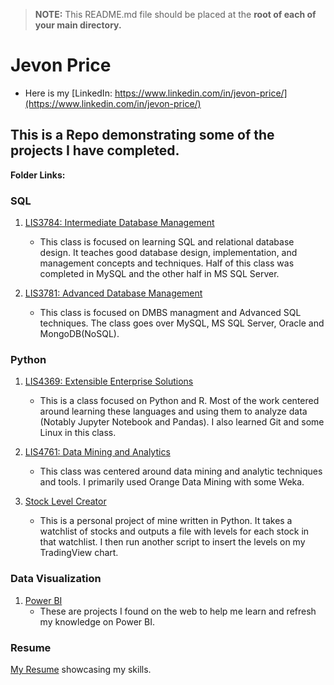 > **NOTE:** This README.md file should be placed at the **root of each of your main directory.**

# Jevon Price
* Here is my [LinkedIn: https://www.linkedin.com/in/jevon-price/](https://www.linkedin.com/in/jevon-price/)

## This is a Repo demonstrating some of the projects I have completed.

**Folder Links:**
### SQL
1. [LIS3784: Intermediate Database Management](intermediate_database_management)
    - This class is focused on learning SQL and relational database design. It teaches good database design, implementation, and management concepts and techniques. Half of this class was completed in MySQL and the other half in MS SQL Server.

2. [LIS3781: Advanced Database Management](advanced_database_management)
    - This class is focused on DMBS managment and Advanced SQL techniques. The class goes over MySQL, MS SQL Server, Oracle and MongoDB(NoSQL).

### Python
1. [LIS4369: Extensible Enterprise Solutions](extensible_enterprise_solutions)
    - This is a class focused on Python and R. Most of the work centered around learning these languages and using them to analyze data (Notably Jupyter Notebook and Pandas). I also learned Git and some Linux in this class.

2. [LIS4761: Data Mining and Analytics](data_mining_and_analytics)
    - This class was centered around data mining and analytic techniques and tools. I primarily used Orange Data Mining with some Weka.

3. [Stock Level Creator](stock_level_creator)
    - This is a personal project of mine written in Python. It takes a watchlist of stocks and outputs a file with levels for each stock in that watchlist. I then run another script to insert the levels on my TradingView chart.

### Data Visualization
1. [Power BI](PowerBI)
    - These are projects I found on the web to help me learn and refresh my knowledge on Power BI.

### Resume
[My Resume](Resume/resume.pdf) showcasing my skills.
